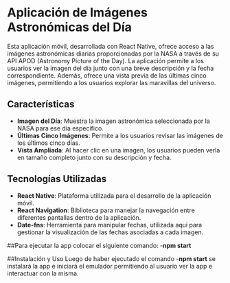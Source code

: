 # Aplicación de Imágenes Astronómicas del Día

Esta aplicación móvil, desarrollada con React Native, ofrece acceso a las imágenes astronómicas diarias proporcionadas por la NASA a través de su API APOD (Astronomy Picture of the Day). La aplicación permite a los usuarios ver la imagen del día junto con una breve descripción y la fecha correspondiente. Además, ofrece una vista previa de las últimas cinco imágenes, permitiendo a los usuarios explorar las maravillas del universo.

## Características

- **Imagen del Día**: Muestra la imagen astronómica seleccionada por la NASA para ese día específico.
- **Últimas Cinco Imágenes**: Permite a los usuarios revisar las imágenes de los últimos cinco días.
- **Vista Ampliada**: Al hacer clic en una imagen, los usuarios pueden verla en tamaño completo junto con su descripción y fecha.

## Tecnologías Utilizadas

- **React Native**: Plataforma utilizada para el desarrollo de la aplicación móvil.
- **React Navigation**: Biblioteca para manejar la navegación entre diferentes pantallas dentro de la aplicación.
- **Date-fns**: Herramienta para manipular fechas, utilizada aquí para gestionar la visualización de las fechas asociadas a cada imagen.


##Para ejecutar la app colocar el siguiente comando:
-**npm start**


##Instalación y Uso
  Luego de haber ejecutado el comando -**npm start** se instalará la app e iniciará el emulador permitiendo al usuario ver la app e interactuar con la misma.
